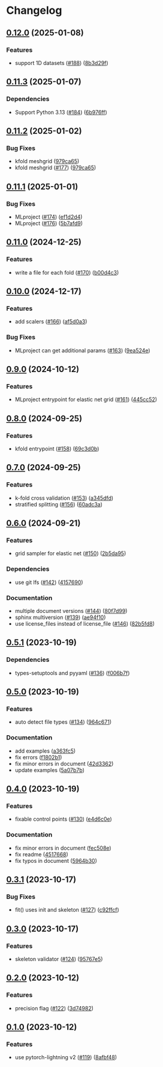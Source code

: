 # Changelog

## [0.12.0](https://github.com/rafcc/pytorch-bsf/compare/v0.11.3...v0.12.0) (2025-01-08)


### Features

* support 1D datasets ([#188](https://github.com/rafcc/pytorch-bsf/issues/188)) ([8b3d29f](https://github.com/rafcc/pytorch-bsf/commit/8b3d29f5bbd286a7951d21fdeb5d11c61c3b07c7))

## [0.11.3](https://github.com/rafcc/pytorch-bsf/compare/v0.11.2...v0.11.3) (2025-01-07)


### Dependencies

* Support Python 3.13 ([#184](https://github.com/rafcc/pytorch-bsf/issues/184)) ([6b976ff](https://github.com/rafcc/pytorch-bsf/commit/6b976fff1020edbf56e6cb4b0bd7e68a2d81ed06))

## [0.11.2](https://github.com/rafcc/pytorch-bsf/compare/v0.11.1...v0.11.2) (2025-01-02)


### Bug Fixes

* kfold meshgrid ([979ca65](https://github.com/rafcc/pytorch-bsf/commit/979ca65cb37c948459c0a28f22e9862106de4106))
* kfold meshgrid ([#177](https://github.com/rafcc/pytorch-bsf/issues/177)) ([979ca65](https://github.com/rafcc/pytorch-bsf/commit/979ca65cb37c948459c0a28f22e9862106de4106))

## [0.11.1](https://github.com/rafcc/pytorch-bsf/compare/v0.11.0...v0.11.1) (2025-01-01)


### Bug Fixes

* MLproject ([#174](https://github.com/rafcc/pytorch-bsf/issues/174)) ([ef1d2d4](https://github.com/rafcc/pytorch-bsf/commit/ef1d2d42d636a5535f521b7948405fcc9d3d622c))
* MLproject ([#176](https://github.com/rafcc/pytorch-bsf/issues/176)) ([5b7afd9](https://github.com/rafcc/pytorch-bsf/commit/5b7afd9e02b0cbf5bd29fa8d361a3edacc4eb5a3))

## [0.11.0](https://github.com/rafcc/pytorch-bsf/compare/v0.10.0...v0.11.0) (2024-12-25)


### Features

* write a file for each fold ([#170](https://github.com/rafcc/pytorch-bsf/issues/170)) ([b00d4c3](https://github.com/rafcc/pytorch-bsf/commit/b00d4c3807ab67e6d1963d778779903967816a7c))

## [0.10.0](https://github.com/rafcc/pytorch-bsf/compare/v0.9.0...v0.10.0) (2024-12-17)


### Features

* add scalers ([#166](https://github.com/rafcc/pytorch-bsf/issues/166)) ([af5d0a3](https://github.com/rafcc/pytorch-bsf/commit/af5d0a333b4c1fe681ad02bd34b860f017d6b16e))


### Bug Fixes

* MLproject can get additional params ([#163](https://github.com/rafcc/pytorch-bsf/issues/163)) ([9ea524e](https://github.com/rafcc/pytorch-bsf/commit/9ea524e2b82f48ddea9f493937db84b00995df06))

## [0.9.0](https://github.com/rafcc/pytorch-bsf/compare/v0.8.0...v0.9.0) (2024-10-12)


### Features

* MLproject entrypoint for elastic net grid ([#161](https://github.com/rafcc/pytorch-bsf/issues/161)) ([445cc52](https://github.com/rafcc/pytorch-bsf/commit/445cc5268da83529e23c246ec8b971d39a0c8b32))

## [0.8.0](https://github.com/rafcc/pytorch-bsf/compare/v0.7.0...v0.8.0) (2024-09-25)


### Features

* kfold entrypoint ([#158](https://github.com/rafcc/pytorch-bsf/issues/158)) ([69c3d0b](https://github.com/rafcc/pytorch-bsf/commit/69c3d0b4326e3f47aca1d761cf7be58dac3eb5ec))

## [0.7.0](https://github.com/rafcc/pytorch-bsf/compare/v0.6.0...v0.7.0) (2024-09-25)


### Features

* k-fold cross validation ([#153](https://github.com/rafcc/pytorch-bsf/issues/153)) ([a345dfd](https://github.com/rafcc/pytorch-bsf/commit/a345dfde5dc0ba8eb3fd8cf6ca65f314d9d2db2f))
* stratified splitting ([#156](https://github.com/rafcc/pytorch-bsf/issues/156)) ([60adc3a](https://github.com/rafcc/pytorch-bsf/commit/60adc3a01ed701206d13a2a2bda7acf0a30cb876))

## [0.6.0](https://github.com/rafcc/pytorch-bsf/compare/v0.5.1...v0.6.0) (2024-09-21)


### Features

* grid sampler for elastic net ([#150](https://github.com/rafcc/pytorch-bsf/issues/150)) ([2b5da95](https://github.com/rafcc/pytorch-bsf/commit/2b5da9501a1788671e30055dc71d8fdcd118144d))


### Dependencies

* use git lfs ([#142](https://github.com/rafcc/pytorch-bsf/issues/142)) ([4157690](https://github.com/rafcc/pytorch-bsf/commit/41576902f7c4ee8fe235193f0068d8b628024cc3))


### Documentation

* multiple document versions ([#144](https://github.com/rafcc/pytorch-bsf/issues/144)) ([80f7d99](https://github.com/rafcc/pytorch-bsf/commit/80f7d996a12279d1c7d172208c8286fdd0faed54))
* sphinx multiversion ([#139](https://github.com/rafcc/pytorch-bsf/issues/139)) ([ae94f10](https://github.com/rafcc/pytorch-bsf/commit/ae94f107902c2345bcd60db1956304854b59334f))
* use license_files instead of license_file ([#146](https://github.com/rafcc/pytorch-bsf/issues/146)) ([82b5fd8](https://github.com/rafcc/pytorch-bsf/commit/82b5fd86f6b56454e69218f513de1a7c4431f76c))

## [0.5.1](https://github.com/rafcc/pytorch-bsf/compare/v0.5.0...v0.5.1) (2023-10-19)


### Dependencies

* types-setuptools and pyyaml ([#136](https://github.com/rafcc/pytorch-bsf/issues/136)) ([f006b7f](https://github.com/rafcc/pytorch-bsf/commit/f006b7f02eeb0633cedc8748ce18bea1e7a4863d))

## [0.5.0](https://github.com/rafcc/pytorch-bsf/compare/v0.4.0...v0.5.0) (2023-10-19)


### Features

* auto detect file types ([#134](https://github.com/rafcc/pytorch-bsf/issues/134)) ([964c671](https://github.com/rafcc/pytorch-bsf/commit/964c6717835087b9b93477cd6b9ddb553fcfaeec))


### Documentation

* add examples ([a363fc5](https://github.com/rafcc/pytorch-bsf/commit/a363fc52f1a7b523b91c60b0a94245509134d842))
* fix errors ([f1802b1](https://github.com/rafcc/pytorch-bsf/commit/f1802b146d7f0a38edc2d23c8460862dd523de90))
* fix minor errors in document ([42d3362](https://github.com/rafcc/pytorch-bsf/commit/42d336202363b96ab30991a4575648b8bd6ed429))
* update examples ([5a07b7b](https://github.com/rafcc/pytorch-bsf/commit/5a07b7b14008f287a03e38a2f5c5b4f12e2dad45))

## [0.4.0](https://github.com/rafcc/pytorch-bsf/compare/v0.3.1...v0.4.0) (2023-10-19)


### Features

* fixable control points ([#130](https://github.com/rafcc/pytorch-bsf/issues/130)) ([e4d6c0e](https://github.com/rafcc/pytorch-bsf/commit/e4d6c0e5d5aabadeb5f42f8c41ca8057f7a5fcf4))


### Documentation

* fix minor errors in document ([fec508e](https://github.com/rafcc/pytorch-bsf/commit/fec508ed9c5f15bc5406de4833282d9b9fd99b57))
* fix readme ([4517668](https://github.com/rafcc/pytorch-bsf/commit/4517668ba33b5f10e1240a958c6a1aa85dd7dfaf))
* fix typos in document ([5964b30](https://github.com/rafcc/pytorch-bsf/commit/5964b30ebb168ea20589f2c7faa8eb848cfbf3ab))

## [0.3.1](https://github.com/rafcc/pytorch-bsf/compare/v0.3.0...v0.3.1) (2023-10-17)


### Bug Fixes

* fit() uses init and skeleton ([#127](https://github.com/rafcc/pytorch-bsf/issues/127)) ([c92ffcf](https://github.com/rafcc/pytorch-bsf/commit/c92ffcf2fb21a067da6868e96c671036a391dbd5))

## [0.3.0](https://github.com/rafcc/pytorch-bsf/compare/v0.2.0...v0.3.0) (2023-10-17)


### Features

* skeleton validator ([#124](https://github.com/rafcc/pytorch-bsf/issues/124)) ([95767e5](https://github.com/rafcc/pytorch-bsf/commit/95767e5766a41b4be9cce9b6c1bff35afc317b90))

## [0.2.0](https://github.com/rafcc/pytorch-bsf/compare/v0.1.0...v0.2.0) (2023-10-12)


### Features

* precision flag ([#122](https://github.com/rafcc/pytorch-bsf/issues/122)) ([3d74982](https://github.com/rafcc/pytorch-bsf/commit/3d74982eb3c81a90150b43b36018525e692706bd))

## [0.1.0](https://github.com/rafcc/pytorch-bsf/compare/v0.0.2...v0.1.0) (2023-10-12)


### Features

* use pytorch-lightning v2 ([#119](https://github.com/rafcc/pytorch-bsf/issues/119)) ([8afbf48](https://github.com/rafcc/pytorch-bsf/commit/8afbf482539540028d14a3cd9eafac219bebd71d))
